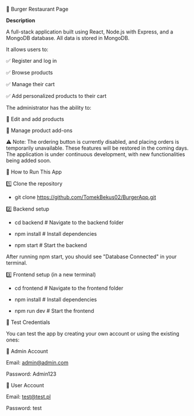 🍔 Burger Restaurant Page

**Description**

A full-stack application built using React, Node.js with Express, and a MongoDB database.
All data is stored in MongoDB.


It allows users to:

✅ Register and log in

✅ Browse products

✅ Manage their cart

✅ Add personalized products to their cart


The administrator has the ability to:

🔧 Edit and add products

🔧 Manage product add-ons

⚠️ Note: The ordering button is currently disabled, and placing orders is temporarily unavailable. These features will be restored in the coming days. The application is under continuous development, with new functionalities being added soon.


🚀 How to Run This App


1️⃣ Clone the repository

  - git clone https://github.com/TomekBekus02/BurgerApp.git


2️⃣ Backend setup

  - cd backend    # Navigate to the backend folder  

  - npm install   # Install dependencies  

  - npm start     # Start the backend  

After running npm start, you should see "Database Connected" in your terminal.


3️⃣ Frontend setup (in a new terminal)

  - cd frontend    # Navigate to the frontend folder  

  - npm install    # Install dependencies  

  - npm run dev    # Start the frontend  


🧪 Test Credentials

You can test the app by creating your own account or using the existing ones:


👑 Admin Account

Email: admin@admin.com

Password: Admin123


👤 User Account

Email: test@test.pl

Password: test


